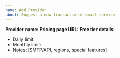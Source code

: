 ```yaml
---
name: Add Provider
about: Suggest a new transactional email service
---
```


**Provider name:** 
**Pricing page URL:** 
**Free tier details:** 
- Daily limit:
- Monthly limit:
- Notes: [SMTP/API, regions, special features]
